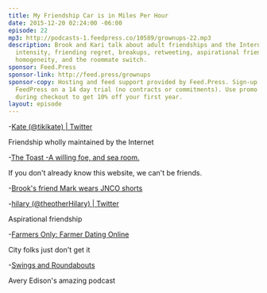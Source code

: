 ```yaml
---
title: My Friendship Car is in Miles Per Hour
date: 2015-12-20 02:24:00 -06:00
episode: 22
mp3: http://podcasts-1.feedpress.co/10589/grownups-22.mp3
description: Brook and Kari talk about adult friendships and the Internet, cross-pollination,
  intensity, friending regret, breakups, retweeting, aspirational friends, attraction,
  homogeneity, and the roommate switch.
sponsor: Feed.Press
sponsor-link: http://feed.press/grownups
sponsor-copy: Hosting and feed support provided by Feed.Press. Sign-up today and try
  FeedPress on a 14 day trial (no contracts or commitments). Use promo code grownups
  during checkout to get 10% off your first year.
layout: episode
---
```


-[Kate (@tikikate) | Twitter][1]

Friendship wholly maintained by the Internet

-[The Toast -A willing foe, and sea room.][2]

If you don't already know this website, we can't be friends.

-[Brook's friend Mark wears JNCO shorts][3]

-[hilary (@theotherHilary) | Twitter][4]

Aspirational friendship

-[Farmers Only: Farmer Dating Online][5]

City folks just don't get it

-[Swings and Roundabouts][6]

Avery Edison's amazing podcast

[1]: https://twitter.com/tikikate
[2]: http://the-toast.net/
[3]: http://static.deathandtaxesmag.com/uploads/2014/01/Screen-Shot-2014-01-06-at-10.38.17-AM.png
[4]: https://twitter.com/theotherhilary
[5]: http://www.farmersonly.com/
[6]: http://swingsandroundaboutspodcast.com/
